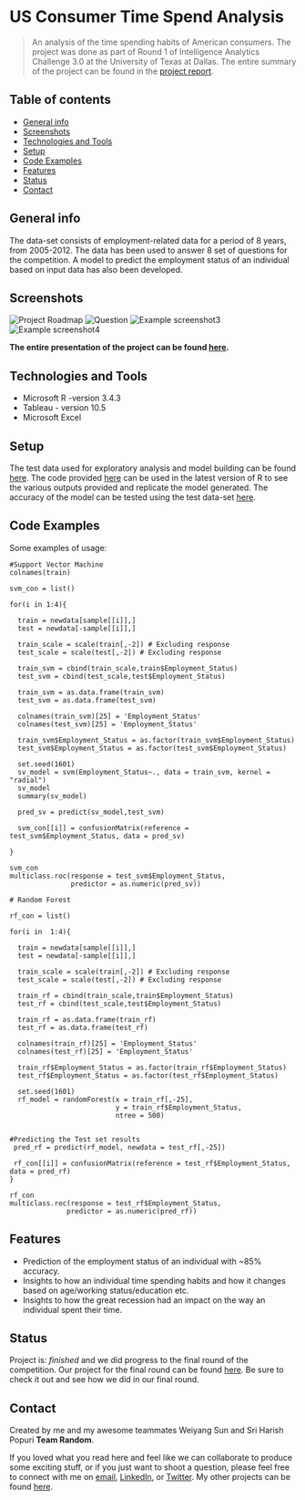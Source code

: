 # US Consumer Time Spend Analysis

> An analysis of the time spending habits of American consumers. 
The project was done as part of Round 1 of Intelligence Analytics Challenge 3.0 at the University of Texas at Dallas. The entire summary of the project can be found in the [project report](https://github.com/harshbg/US-Consumer-Time-Spend-Analysis/blob/master/UTD%20Random%20IAS%20Challenge%202018.pdf).

## Table of contents
* [General info](#general-info)
* [Screenshots](#screenshots)
* [Technologies and Tools](#technologies-and-tools)
* [Setup](#setup)
* [Code Examples](#code-examples)
* [Features](#features)
* [Status](#status)
* [Contact](#contact)

## General info

The data-set consists of employment-related data for a period of 8 years, from 2005-2012. The data has been used to
answer 8 set of questions for the competition. A model to predict the employment status of an individual based on input data has also been developed.

## Screenshots
![Project Roadmap](./img/Picture1.jpg)
![Question](./img/Picture2.jpg)
![Example screenshot3](./img/Picture3.jpg)
![Example screenshot4](./img/Picture4.jpg)

**The entire presentation of the project can be found [here](https://github.com/harshbg/US-Consumer-Time-Spend-Analysis/blob/master/UTD%20Random%20IAS%20Challenge%202018.pdf).**

## Technologies and Tools
* Microsoft R -version 3.4.3
* Tableau - version 10.5
* Microsoft Excel

## Setup
The test data used for exploratory analysis and model building can be found [here](https://github.com/harshbg/US-Consumer-Time-Spend-Analysis/blob/master/Training%20Dataset.xlsx). The code provided [here](https://github.com/harshbg/US-Consumer-Time-Spend-Analysis/blob/master/Team%20Random%20-%20Code.R) can be used in the latest version of R to see the various outputs provided and replicate the model generated. The accuracy of the model can be tested using the test data-set [here](https://github.com/harshbg/US-Consumer-Time-Spend-Analysis/blob/master/Test%20Dataset.xlsx).

## Code Examples

Some examples of usage:

```
#Support Vector Machine
colnames(train)

svm_con = list()

for(i in 1:4){
  
  train = newdata[sample[[i]],]
  test = newdata[-sample[[i]],]
  
  train_scale = scale(train[,-2]) # Excluding response
  test_scale = scale(test[,-2]) # Excluding response
  
  train_svm = cbind(train_scale,train$Employment_Status)
  test_svm = cbind(test_scale,test$Employment_Status)
  
  train_svm = as.data.frame(train_svm)
  test_svm = as.data.frame(test_svm)
  
  colnames(train_svm)[25] = 'Employment_Status'
  colnames(test_svm)[25] = 'Employment_Status'
  
  train_svm$Employment_Status = as.factor(train_svm$Employment_Status)
  test_svm$Employment_Status = as.factor(test_svm$Employment_Status)
  
  set.seed(1601)
  sv_model = svm(Employment_Status~., data = train_svm, kernel = "radial")
  sv_model
  summary(sv_model)
  
  pred_sv = predict(sv_model,test_svm)
  
  svm_con[[i]] = confusionMatrix(reference = test_svm$Employment_Status, data = pred_sv)
  
}

svm_con
multiclass.roc(response = test_svm$Employment_Status,
               predictor = as.numeric(pred_sv))
```

```
# Random Forest

rf_con = list()

for(i in  1:4){
  
  train = newdata[sample[[i]],]
  test = newdata[-sample[[i]],]
  
  train_scale = scale(train[,-2]) # Excluding response
  test_scale = scale(test[,-2]) # Excluding response
  
  train_rf = cbind(train_scale,train$Employment_Status)
  test_rf = cbind(test_scale,test$Employment_Status)
  
  train_rf = as.data.frame(train_rf)
  test_rf = as.data.frame(test_rf)
  
  colnames(train_rf)[25] = 'Employment_Status'
  colnames(test_rf)[25] = 'Employment_Status'
  
  train_rf$Employment_Status = as.factor(train_rf$Employment_Status)
  test_rf$Employment_Status = as.factor(test_rf$Employment_Status)
  
  set.seed(1601)
  rf_model = randomForest(x = train_rf[,-25],
                          y = train_rf$Employment_Status,
                          ntree = 500)
  
 ```
 
 ``` 
 #Predicting the Test set results
  pred_rf = predict(rf_model, newdata = test_rf[,-25])
  
  rf_con[[i]] = confusionMatrix(reference = test_rf$Employment_Status, data = pred_rf)
}

rf_con
multiclass.roc(response = test_rf$Employment_Status,
               predictor = as.numeric(pred_rf))   
```

## Features
* Prediction of the employment status of an individual with ~85% accuracy.
* Insights to how an individual time spending habits and how it changes based on age/working status/education etc.
* Insights to how the great recession had an impact on the way an individual spent their time.

## Status
Project is: _finished_ and we did progress to the final round of the competition. Our project for the final round can be found [here](https://github.com/harshbg/US-Housing-Price-Analysis). Be sure to check it out and see how we did in our final round. 

## Contact

Created by me and my awesome teammates Weiyang Sun and Sri Harish Popuri **Team Random**.

If you loved what you read here and feel like we can collaborate to produce some exciting stuff, or if you
just want to shoot a question, please feel free to connect with me on <a href="hello@gupta-harsh.com" target="_blank">email</a>, <a href="https://www.linkedin.com/in/harshbg/" target="_blank">LinkedIn</a>, or <a href="https://twitter.com/harshbg" target="_blank">Twitter</a>. My other projects can be found [here](http://www.gupta-harsh.com/projects/?utm_source=Github&utm_medium=project).
